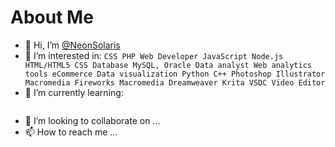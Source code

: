 # About Me
- 👋 Hi, I’m [@NeonSolaris](https://github.com/NeonSolaris)
- 👀 I’m interested in: ```CSS
PHP Web Developer
JavaScript
Node.js
HTML/HTML5
CSS
Database MySQL, Oracle
Data analyst
Web analytics tools
eCommerce
Data visualization
Python
C++
Photoshop
Illustrator
Macromedia Fireworks
Macromedia Dreamweaver
Krita
VSDC Video Editor```
- 🌱 I’m currently learning:
```CSS

```
- 💞️ I’m looking to collaborate on ...
- 📫 How to reach me ...

<!---
NeonSolaris/NeonSolaris is a ✨ special ✨ repository because its `README.md` (this file) appears on your GitHub profile.
You can click the Preview link to take a look at your changes.
--->
